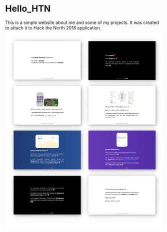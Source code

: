 # Hello_HTN
This is a simple website about me and some of my projects. It was created to attach it to Hack the North 2018 application.
<img src="https://raw.githubusercontent.com/gstark0/Hello_HTN/master/gallery.png">
